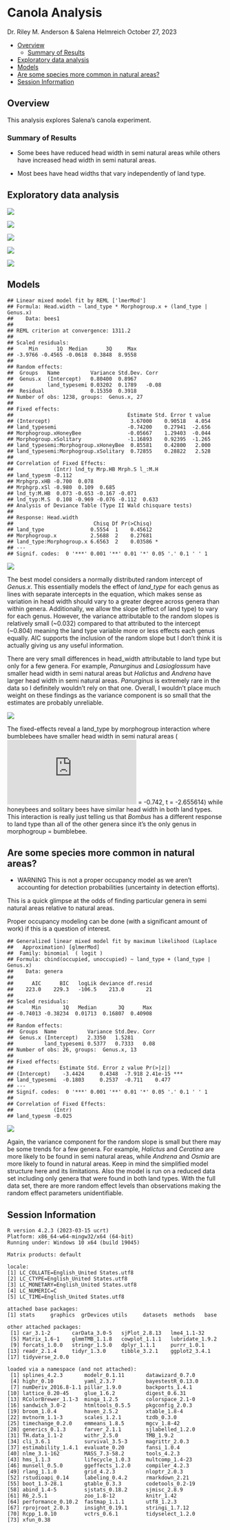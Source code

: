 Canola Analysis
================
Dr. Riley M. Anderson & Salena Helmreich
October 27, 2023

  

- [Overview](#overview)
  - [Summary of Results](#summary-of-results)
- [Exploratory data analysis](#exploratory-data-analysis)
- [Models](#models)
- [Are some species more common in natural
  areas?](#are-some-species-more-common-in-natural-areas)
- [Session Information](#session-information)

## Overview

This analysis explores Salena’s canola experiment.

### Summary of Results

- Some bees have reduced head width in semi natural areas while others
  have increased head width in semi natural areas.

- Most bees have head widths that vary independently of land type.

## Exploratory data analysis

![](canola_files/figure-gfm/exp_bee_health_by_land_type_family_genus-1.png)<!-- -->

![](canola_files/figure-gfm/intertegularspace_landtype_Family-1.png)<!-- -->

![](canola_files/figure-gfm/corrplot_headwidth_intertegularspace-1.png)<!-- -->

![](canola_files/figure-gfm/headwidth_landtype_morphogroup-1.png)<!-- -->

![](canola_files/figure-gfm/histogram_headwidth-1.png)<!-- -->

## Models

    ## Linear mixed model fit by REML ['lmerMod']
    ## Formula: Head.width ~ land_type * Morphogroup.x + (land_type | Genus.x)
    ##    Data: bees1
    ## 
    ## REML criterion at convergence: 1311.2
    ## 
    ## Scaled residuals: 
    ##     Min      1Q  Median      3Q     Max 
    ## -3.9766 -0.4565 -0.0618  0.3848  8.9558 
    ## 
    ## Random effects:
    ##  Groups   Name          Variance Std.Dev. Corr 
    ##  Genus.x  (Intercept)   0.80400  0.8967        
    ##           land_typesemi 0.03202  0.1789   -0.08
    ##  Residual               0.15350  0.3918        
    ## Number of obs: 1238, groups:  Genus.x, 27
    ## 
    ## Fixed effects:
    ##                                     Estimate Std. Error t value
    ## (Intercept)                          3.67000    0.90518   4.054
    ## land_typesemi                       -0.74200    0.27941  -2.656
    ## Morphogroup.xHoneyBee               -0.05667    1.29403  -0.044
    ## Morphogroup.xSolitary               -1.16893    0.92395  -1.265
    ## land_typesemi:Morphogroup.xHoneyBee  0.85581    0.42800   2.000
    ## land_typesemi:Morphogroup.xSolitary  0.72855    0.28822   2.528
    ## 
    ## Correlation of Fixed Effects:
    ##             (Intr) lnd_ty Mrp.HB Mrph.S l_:M.H
    ## land_typesm -0.112                            
    ## Mrphgrp.xHB -0.700  0.078                     
    ## Mrphgrp.xSl -0.980  0.109  0.685              
    ## lnd_ty:M.HB  0.073 -0.653 -0.167 -0.071       
    ## lnd_typ:M.S  0.108 -0.969 -0.076 -0.112  0.633
    ## Analysis of Deviance Table (Type II Wald chisquare tests)
    ## 
    ## Response: Head.width
    ##                          Chisq Df Pr(>Chisq)  
    ## land_type               0.5554  1    0.45612  
    ## Morphogroup.x           2.5688  2    0.27681  
    ## land_type:Morphogroup.x 6.6563  2    0.03586 *
    ## ---
    ## Signif. codes:  0 '***' 0.001 '**' 0.01 '*' 0.05 '.' 0.1 ' ' 1

![](canola_files/figure-gfm/head_width_models-1.png)<!-- -->

The best model considers a normally distributed random intercept of
*Genus.x*. This essentially models the effect of *land_type* for each
genus as lines with separate intercepts in the equation, which makes
sense as variation in head width should vary to a greater degree across
genera than within genera. Additionally, we allow the slope (effect of
land type) to vary for each genus. However, the variance attributable to
the random slopes is relatively small (~0.032) compared to that
attributed to the intercept (~0.804) meaning the land type variable more
or less effects each genus equally. AIC supports the inclusion of the
random slope but I don’t think it is actually giving us any useful
information.

There are very small differences in head_width attributable to land type
but only for a few genera. For example, *Panurginus* and *Lasioglossum*
have smaller head width in semi natural areas but *Halictus* and
*Andrena* have larger head width in semi natural areas. *Panurginus* is
extremely rare in the data so I definitely wouldn’t rely on that one.
Overall, I wouldn’t place much weight on these findings as the variance
component is so small that the estimates are probably unreliable.

![](canola_files/figure-gfm/head_width_predicted_values_fig-1.png)<!-- -->

The fixed-effects reveal a land_type by morphogroup interaction where
bumblebees have smaller head width in semi natural areas
(![\beta](https://latex.codecogs.com/png.latex?%5Cbeta "\beta") =
-0.742, t = -2.655614) while honeybees and solitary bees have similar
head width in both land types. This interaction is really just telling
us that *Bombus* has a different response to land type than all of the
other genera since it’s the only genus in morphogroup = bumblebee.

## Are some species more common in natural areas?

- WARNING This is not a proper occupancy model as we aren’t accounting
  for detection probabilities (uncertainty in detection efforts).

This is a quick glimpse at the odds of finding particular genera in semi
natural areas relative to natural areas.

Proper occupancy modeling can be done (with a significant amount of
work) if this is a question of interest.

    ## Generalized linear mixed model fit by maximum likelihood (Laplace
    ##   Approximation) [glmerMod]
    ##  Family: binomial  ( logit )
    ## Formula: cbind(occupied, unoccupied) ~ land_type + (land_type | Genus.x)
    ##    Data: genera
    ## 
    ##      AIC      BIC   logLik deviance df.resid 
    ##    223.0    229.3   -106.5    213.0       21 
    ## 
    ## Scaled residuals: 
    ##      Min       1Q   Median       3Q      Max 
    ## -0.74013 -0.38234  0.01713  0.16807  0.40908 
    ## 
    ## Random effects:
    ##  Groups  Name          Variance Std.Dev. Corr
    ##  Genus.x (Intercept)   2.3350   1.5281       
    ##          land_typesemi 0.5377   0.7333   0.08
    ## Number of obs: 26, groups:  Genus.x, 13
    ## 
    ## Fixed effects:
    ##               Estimate Std. Error z value Pr(>|z|)    
    ## (Intercept)    -3.4424     0.4348  -7.918 2.41e-15 ***
    ## land_typesemi  -0.1803     0.2537  -0.711    0.477    
    ## ---
    ## Signif. codes:  0 '***' 0.001 '**' 0.01 '*' 0.05 '.' 0.1 ' ' 1
    ## 
    ## Correlation of Fixed Effects:
    ##             (Intr)
    ## land_typesm -0.025

![](canola_files/figure-gfm/occupancy_fig-1.png)<!-- -->

Again, the variance component for the random slope is small but there
may be some trends for a few genera. For example, *Halictus* and
*Ceratina* are more likely to be found in semi natural areas, while
*Andrena* and *Osmia* are more likely to found in natural areas. Keep in
mind the simplified model structure here and its limitations. Also the
model is run on a reduced data set including only genera that were found
in both land types. With the full data set, there are more random effect
levels than observations making the random effect parameters
unidentifiable.

## Session Information

    R version 4.2.3 (2023-03-15 ucrt)
    Platform: x86_64-w64-mingw32/x64 (64-bit)
    Running under: Windows 10 x64 (build 19045)

    Matrix products: default

    locale:
    [1] LC_COLLATE=English_United States.utf8 
    [2] LC_CTYPE=English_United States.utf8   
    [3] LC_MONETARY=English_United States.utf8
    [4] LC_NUMERIC=C                          
    [5] LC_TIME=English_United States.utf8    

    attached base packages:
    [1] stats     graphics  grDevices utils     datasets  methods   base     

    other attached packages:
     [1] car_3.1-2       carData_3.0-5   sjPlot_2.8.13   lme4_1.1-32    
     [5] Matrix_1.6-1    glmmTMB_1.1.8   cowplot_1.1.1   lubridate_1.9.2
     [9] forcats_1.0.0   stringr_1.5.0   dplyr_1.1.1     purrr_1.0.1    
    [13] readr_2.1.4     tidyr_1.3.0     tibble_3.2.1    ggplot2_3.4.1  
    [17] tidyverse_2.0.0

    loaded via a namespace (and not attached):
     [1] splines_4.2.3       modelr_0.1.11       datawizard_0.7.0   
     [4] highr_0.10          yaml_2.3.7          bayestestR_0.13.0  
     [7] numDeriv_2016.8-1.1 pillar_1.9.0        backports_1.4.1    
    [10] lattice_0.20-45     glue_1.6.2          digest_0.6.31      
    [13] RColorBrewer_1.1-3  minqa_1.2.5         colorspace_2.1-0   
    [16] sandwich_3.0-2      htmltools_0.5.5     pkgconfig_2.0.3    
    [19] broom_1.0.4         haven_2.5.2         xtable_1.8-4       
    [22] mvtnorm_1.1-3       scales_1.2.1        tzdb_0.3.0         
    [25] timechange_0.2.0    emmeans_1.8.5       mgcv_1.8-42        
    [28] generics_0.1.3      farver_2.1.1        sjlabelled_1.2.0   
    [31] TH.data_1.1-2       withr_2.5.0         TMB_1.9.2          
    [34] cli_3.6.1           survival_3.5-3      magrittr_2.0.3     
    [37] estimability_1.4.1  evaluate_0.20       fansi_1.0.4        
    [40] nlme_3.1-162        MASS_7.3-58.2       tools_4.2.3        
    [43] hms_1.1.3           lifecycle_1.0.3     multcomp_1.4-23    
    [46] munsell_0.5.0       ggeffects_1.2.0     compiler_4.2.3     
    [49] rlang_1.1.0         grid_4.2.3          nloptr_2.0.3       
    [52] rstudioapi_0.14     labeling_0.4.2      rmarkdown_2.21     
    [55] boot_1.3-28.1       gtable_0.3.3        codetools_0.2-19   
    [58] abind_1.4-5         sjstats_0.18.2      sjmisc_2.8.9       
    [61] R6_2.5.1            zoo_1.8-12          knitr_1.42         
    [64] performance_0.10.2  fastmap_1.1.1       utf8_1.2.3         
    [67] rprojroot_2.0.3     insight_0.19.1      stringi_1.7.12     
    [70] Rcpp_1.0.10         vctrs_0.6.1         tidyselect_1.2.0   
    [73] xfun_0.38          
